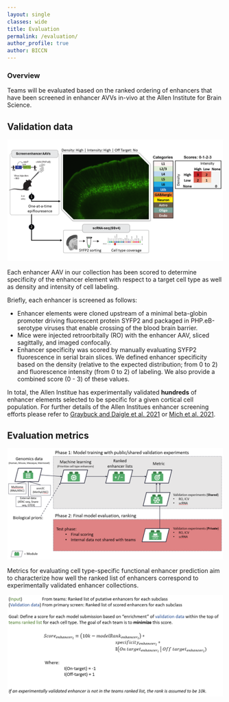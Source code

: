 ```yaml
---
layout: single
classes: wide
title: Evaluation
permalink: /evaluation/
author_profile: true
author: BICCN
---
```


### Overview

Teams will be evaluated based on the ranked ordering of enhancers that have been screened in enhancer AVVs in-vivo at the Allen Institute for Brain Science. 

## Validation data

<p align="center">
  <img src="/assets/images/enhancer_screening_pipeline.png" />
</p>

Each enhancer AAV in our collection has been scored to determine specificity of the enhancer element with respect to a target cell type as well as density and intensity of cell labeling.

Briefly, each enhancer is screened as follows:

* Enhancer elements were cloned upstream of a minimal beta-globin promoter driving fluorescent protein SYFP2 and packaged in PHP.eB-serotype viruses that enable crossing of the blood brain barrier.
* Mice were injected retroorbitally (RO) with the enhancer AAV, sliced sagittally, and imaged confocally.
* Enhancer specificity was scored by manually evaluating SYFP2 fluorescence in serial brain slices. We defined enhancer specificity based on the density (relative to the expected distribution; from 0 to 2) and fluorescence intensity (from 0 to 2) of labeling. We also provide a combined score (0 - 3) of these values. 

In total, the Allen Institue has experimentally validated **hundreds** of enhancer elements selected to be specific for a given cortical cell population. For further details of the Allen Institues enhancer screening efforts please refer to [Graybuck and Daigle et al. 2021](https://www.cell.com/neuron/fulltext/S0896-6273(21)00159-8?_returnURL=https%3A%2F%2Flinkinghub.elsevier.com%2Fretrieve%2Fpii%2FS0896627321001598%3Fshowall%3Dtrue) or [Mich et al. 2021](https://www.cell.com/cell-reports/fulltext/S2211-1247(21)00067-X?_returnURL=https%3A%2F%2Flinkinghub.elsevier.com%2Fretrieve%2Fpii%2FS221112472100067X%3Fshowall%3Dtrue).

## Evaluation metrics

<p align="center">
  <img src="/assets/images/evalutaion_schematic.png" />
</p>

Metrics for evaluating cell type-specific functional enhancer prediction aim to characterize how well the ranked list of enhancers correspond to experimentally validated enhancer collections.

<p align="center">
  <img src="/assets/images/evaluation_layout.png" />
</p>

